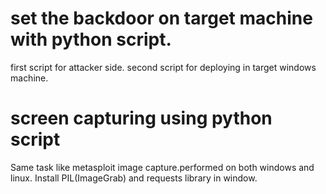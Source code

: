 # set the backdoor on target machine with python script.
first script for attacker side.
second script for deploying in target windows machine.



# screen capturing using python script 
Same task like metasploit image capture.performed on both windows and linux.
Install PIL(ImageGrab) and requests library in window.
